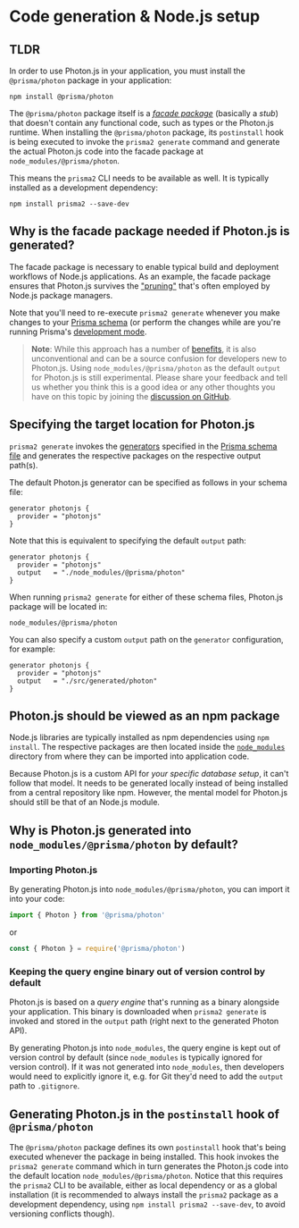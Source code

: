 # Code generation & Node.js setup

## TLDR

In order to use Photon.js in your application, you must install the `@prisma/photon` package in your application:

```
npm install @prisma/photon
```

The `@prisma/photon` package itself is a [_facade package_](https://github.com/prisma/photonjs/issues/261) (basically a _stub_) that doesn't contain any functional code, such as types or the Photon.js runtime. When installing the `@prisma/photon` package, its `postinstall` hook is being executed to invoke the `prisma2 generate` command and generate the actual Photon.js code into the facade package at `node_modules/@prisma/photon`.

This means the `prisma2` CLI needs to be available as well. It is typically installed as a development dependency:

```
npm install prisma2 --save-dev
```

## Why is the facade package needed if Photon.js is generated?

The facade package is necessary to enable typical build and deployment workflows of Node.js applications. As an example, the facade package ensures that Photon.js survives the ["pruning"](https://docs.npmjs.com/cli/prune.html) that's often employed by Node.js package managers.

Note that you'll need to re-execute `prisma2 generate` whenever you make changes to your [Prisma schema](../prisma-schema-file.md) (or perform the changes while are you're running Prisma's [development mode](../development-mode.md). 

> **Note**: While this approach has a number of [benefits](#why-is-photon-js-generated-into-node_modulesgenerated-by-default), it is also unconventional and can be a source confusion for developers new to Photon.js. Using `node_modules/@prisma/photon` as the default `output` for Photon.js is still experimental. Please share your feedback and tell us whether you think this is a good idea or any other thoughts you have on this topic by joining the [discussion on GitHub](https://github.com/prisma/photonjs/issues/88).

## Specifying the target location for Photon.js

`prisma2 generate` invokes the [generators](../prisma-schema-file.md#generators-optional) specified in the [Prisma schema file](../prisma-schema-file.md) and generates the respective packages on the respective output path(s). 

The default Photon.js generator can be specified as follows in your schema file:

```prisma
generator photonjs {
  provider = "photonjs"
}
```

Note that this is equivalent to specifying the default `output` path:

```prisma
generator photonjs {
  provider = "photonjs"
  output   = "./node_modules/@prisma/photon"
}
```

When running `prisma2 generate` for either of these schema files, Photon.js package will be located in:

```
node_modules/@prisma/photon
```

You can also specify a custom `output` path on the `generator` configuration, for example:

```prisma
generator photonjs {
  provider = "photonjs"
  output   = "./src/generated/photon"
}
```

## Photon.js should be viewed as an npm package

Node.js libraries are typically installed as npm dependencies using `npm install`. The respective packages are then located inside the [`node_modules`](https://docs.npmjs.com/files/folders#node-modules) directory from where they can be imported into application code.

Because Photon.js is a custom API for _your specific database setup_, it can't follow that model. It needs to be generated locally instead of being installed from a central repository like npm. However, the mental model for Photon.js should still be that of an Node.js module.

## Why is Photon.js generated into `node_modules/@prisma/photon` by default?

### Importing Photon.js

By generating Photon.js into `node_modules/@prisma/photon`, you can import it into your code:

```js
import { Photon } from '@prisma/photon'
```

or

```js
const { Photon } = require('@prisma/photon')
```

### Keeping the query engine binary out of version control by default

Photon.js is based on a _query engine_ that's running as a binary alongside your application. This binary is downloaded when `prisma2 generate` is invoked and stored in the `output` path (right next to the generated Photon API).

By generating Photon.js into `node_modules`, the query engine is kept out of version control by default (since `node_modules` is typically ignored for version control). If it was not generated into `node_modules`, then developers would need to explicitly ignore it, e.g. for Git they'd need to add the `output` path to `.gitignore`.

## Generating Photon.js in the `postinstall` hook of `@prisma/photon`

The `@prisma/photon` package defines its own `postinstall` hook that's being executed whenever the package in being installed. This hook invokes the `prisma2 generate` command which in turn generates the Photon.js code into the default location `node_modules/@prisma/photon`. Notice that this requires the `prisma2` CLI to be available, either as local dependency or as a global installation (it is recommended to always install the `prisma2` package as a development dependency, using `npm install prisma2 --save-dev`, to avoid versioning conflicts though).

